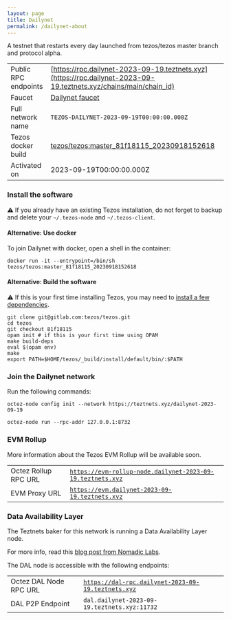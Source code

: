 ```yaml
---
layout: page
title: Dailynet
permalink: /dailynet-about
---
```


A testnet that restarts every day launched from tezos/tezos master branch and protocol alpha.

| | |
|-------|---------------------|
| Public RPC endpoints | [https://rpc.dailynet-2023-09-19.teztnets.xyz](https://rpc.dailynet-2023-09-19.teztnets.xyz/chains/main/chain_id)<br/> |
| Faucet | [Dailynet faucet](https://faucet.dailynet-2023-09-19.teztnets.xyz) |
| Full network name | `TEZOS-DAILYNET-2023-09-19T00:00:00.000Z` |
| Tezos docker build | [tezos/tezos:master_81f18115_20230918152618](https://hub.docker.com/r/tezos/tezos/tags?page=1&ordering=last_updated&name=master_81f18115_20230918152618) |
| Activated on | 2023-09-19T00:00:00.000Z |





### Install the software

⚠️  If you already have an existing Tezos installation, do not forget to backup and delete your `~/.tezos-node` and `~/.tezos-client`.



#### Alternative: Use docker

To join Dailynet with docker, open a shell in the container:

```
docker run -it --entrypoint=/bin/sh tezos/tezos:master_81f18115_20230918152618
```

#### Alternative: Build the software

⚠️  If this is your first time installing Tezos, you may need to [install a few dependencies](https://tezos.gitlab.io/introduction/howtoget.html#setting-up-the-development-environment-from-scratch).

```
git clone git@gitlab.com:tezos/tezos.git
cd tezos
git checkout 81f18115
opam init # if this is your first time using OPAM
make build-deps
eval $(opam env)
make
export PATH=$HOME/tezos/_build/install/default/bin/:$PATH
```

### Join the Dailynet network

Run the following commands:

```
octez-node config init --network https://teztnets.xyz/dailynet-2023-09-19

octez-node run --rpc-addr 127.0.0.1:8732
```


### EVM Rollup

More information about the Tezos EVM Rollup will be available soon.

| | |
|-------|---------------------|
| Octez Rollup RPC URL | [`https://evm-rollup-node.dailynet-2023-09-19.teztnets.xyz`](https://evm-rollup-node.dailynet-2023-09-19.teztnets.xyz/global/block/head) |
| EVM Proxy URL | [`https://evm.dailynet-2023-09-19.teztnets.xyz`](https://evm.dailynet-2023-09-19.teztnets.xyz) |




### Data Availability Layer

The Teztnets baker for this network is running a Data Availability Layer node.

For more info, read this [blog post from Nomadic Labs](https://research-development.nomadic-labs.com/data-availability-layer-tezos.html).

The DAL node is accessible with the following endpoints:

| | |
|-------|---------------------|
| Octez DAL Node RPC URL | [`https://dal-rpc.dailynet-2023-09-19.teztnets.xyz`](https://dal-rpc.dailynet-2023-09-19.teztnets.xyz) |
| DAL P2P Endpoint | `dal.dailynet-2023-09-19.teztnets.xyz:11732` |




